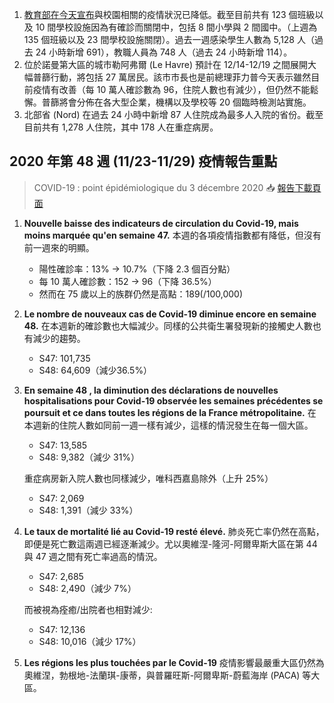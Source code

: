 1. [教育部在今天宣布](https://bit.ly/3mHUIZ3)與校園相關的疫情狀況已降低。截至目前共有 123 個班級以及 10 間學校設施因為有確診而關閉中，包括 8 間小學與 2 間國中。（上週為 135 個班級以及 23 間學校設施關閉）。過去一週感染學生人數為 5,128 人（過去 24 小時新增 691），教職人員為 748 人（過去 24 小時新增 114）。 
1. 位於諾曼第大區的城市勒阿弗爾 \(Le Havre\) 預計在 12/14-12/19 之間展開大幅普篩行動，將包括 27 萬居民。該市市長也是前總理菲力普今天表示雖然目前疫情有改善（每 10 萬人確診數為 96，住院人數也有減少），但仍然不能鬆懈。普篩將會分佈在各大型企業，機構以及學校等 20 個臨時檢測站實施。
1. 北部省 \(Nord\) 在過去 24 小時中新增 87 人住院成為最多人入院的省份。截至目前共有 1,278 人住院，其中 178 人在重症病房。

## 2020 年第 48 週 \(11/23-11/29\) 疫情報告重點

> COVID-19 : point épidémiologique du 3 décembre 2020 📥 [報告下載頁面](https://bit.ly/2YkD6YI)

1. **Nouvelle baisse des indicateurs de circulation du Covid-19, mais moins marquée qu'en semaine 47.** 本週的各項疫情指數都有降低，但沒有前一週來的明顯。
   * 陽性確診率：13% → 10.7%（下降 2.3 個百分點）
   * 每 10 萬人確診數：152 → 96（下降 36.5%）
   * 然而在 75 歲以上的族群仍然是高點：189\(/100,000\)
1. **Le nombre de nouveaux cas de Covid-19 diminue encore en semaine 48.** 在本週新的確診數也大幅減少。同樣的公共衛生署發現新的接觸史人數也有減少的趨勢。
   * S47: 101,735
   * S48: 64,609（減少36.5%）
1. **En semaine 48 , la diminution des déclarations de nouvelles hospitalisations pour Covid-19 observée les semaines précédentes se poursuit et ce dans toutes les régions de la France métropolitaine.** 在本週新的住院人數如同前一週一樣有減少，這樣的情況發生在每一個大區。

   * S47: 13,585
   * S48: 9,382（減少 31%）

   重症病房新入院人數也同樣減少，唯科西嘉島除外（上升 25%）

   * S47: 2,069
   * S48: 1,391（減少 33%）

1. **Le taux de mortalité lié au Covid-19 resté élevé.** 肺炎死亡率仍然在高點，即便是死亡數這兩週已經逐漸減少。尤以奧維涅-隆河-阿爾卑斯大區在第 44 與 47 週之間有死亡率過高的情況。

   * S47: 2,685
   * S48: 2,490（減少 7%）

   而被視為痊癒/出院者也相對減少:

   * S47: 12,136
   * S48: 10,016（減少 17%）

1. **Les régions les plus touchées par le Covid-19** 疫情影響最嚴重大區仍然為奧維涅，勃根地-法蘭琪-康蒂，與普羅旺斯-阿爾卑斯-蔚藍海岸 \(PACA\) 等大區。